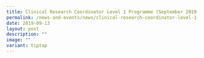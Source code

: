 ```yaml
---
title: Clinical Research Coordinator Level 1 Programme (September 2019 intake)
permalink: /news-and-events/news/clinical-research-coordinator-level-1-programme-september-2019-intake/
date: 2019-09-13
layout: post
description: ""
image: ""
variant: tiptap
---
```

